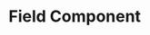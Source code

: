# Field Component

<!-- 
This page should provide:
1. Overview of Field component purpose and functionality
2. Props, events, and slots reference
3. Basic usage examples with different input types
4. Field state management (touched, dirty, etc.)
5. Field-level validation
6. Custom field rendering
7. Common patterns and best practices
8. Advanced usage examples
-->